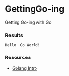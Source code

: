 # GettingGo-ing
Getting Go-ing with Go

### Results
```Hello, Go World!```

### Resources
- [Golang Intro](https://golang.org/doc/code.html)
